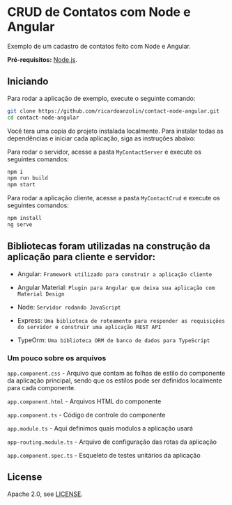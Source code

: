 # CRUD de Contatos com Node e Angular
 
Exemplo de um cadastro de contatos feito com Node e Angular.

**Pré-requisitos:** [Node.js](https://nodejs.org/).

## Iniciando

Para rodar a aplicação de exemplo, execute o seguinte comando:

```bash
git clone https://github.com/ricardoanzolin/contact-node-angular.git
cd contact-node-angular
```

Você tera uma copia do projeto instalada localmente. Para instalar todas as dependências e iniciar cada aplicação, siga as instruções abaixo:

Para rodar o servidor, acesse a pasta `MyContactServer` e execute os seguintes comandos:
 
```bash
npm i
npm run build
npm start
```

Para rodar a aplicação cliente, acesse a pasta `MyContactCrud` e execute os seguintes comandos:
 
```bash
npm install 
ng serve
```

## Bibliotecas foram utilizadas na construção da aplicação para cliente e servidor:


* Angular: ``Framework utilizado para construir a aplicação cliente``

* Angular Material: ``Plugin para Angular que deixa sua aplicação com Material Design``

* Node: ``Servidor rodando JavaScript``

* Express: ``Uma biblioteca de roteamento para responder as requisições do servidor e construir uma aplicação REST API``

* TypeOrm: ``Uma biblioteca ORM de banco de dados para TypeScript``


### Um pouco sobre os arquivos

``app.component.css`` - Arquivo que contam as folhas de estilo do componente da aplicação principal, sendo que os estilos pode ser definidos localmente para cada componente.

``app.component.html`` - Arquivos HTML do componente

``app.component.ts`` - Código de controle do componente

``app.module.ts`` - Aqui definimos quais modulos a aplicação usará

``app-routing.module.ts`` - Arquivo de configuração das rotas da aplicação

``app.component.spec.ts`` - Esqueleto de testes unitários da aplicação

## License

Apache 2.0, see [LICENSE](LICENSE).
